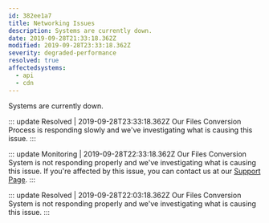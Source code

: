 ```yaml
---
id: 382ee1a7
title: Networking Issues
description: Systems are currently down.
date: 2019-09-28T21:33:18.362Z
modified: 2019-09-28T23:33:18.362Z
severity: degraded-performance
resolved: true
affectedsystems:
  - api
  - cdn
---
```


Systems are currently down.


::: update Resolved | 2019-09-28T23:33:18.362Z
Our Files Conversion Process is responding slowly and we've investigating what is causing this issue.
:::

::: update Monitoring | 2019-09-28T22:33:18.362Z
Our Files Conversion System is not responding properly and we've investigating what is causing this issue. If you're affected by this issue, you can contact us at our [Support Page](https://demo.statusfy.co).
:::

::: update Resolved | 2019-09-28T22:03:18.362Z
Our Files Conversion System is not responding properly and we've investigating what is causing this issue.
:::

